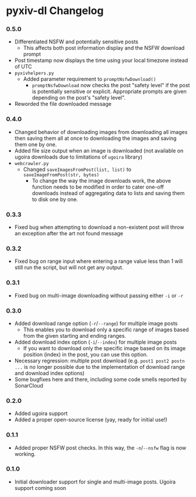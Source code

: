 # pyxiv-dl Changelog

### 0.5.0
* Differentiated NSFW and potentially sensitive posts
    * This affects both post information display and the NSFW download prompt
* Post timestamp now displays the time using your local timezone instead of UTC
* `pyxivhelpers.py`
    * Added parameter requirement to `promptNsfwDownload()`
        * `promptNsfwDownload` now checks the post "safety level" if the post is potentially sensitive or explicit. Appropriate prompts are given depending on the post's "safety level".
* Reworded the file downloaded message

### 0.4.0
* Changed behavior of downloading images from downloading all images then saving them all at once to downloading the images and saving them one by one.
* Added file size output when an image is downloaded (not available on ugoira downloads due to limitations of `ugoira` library)
* `webcrawler.py`
    * Changed `saveImagesFromPost(list, list)` to `saveImageFromPost(str, bytes)`
        * To change the way the image downloads work, the above function needs to be modified in order to cater one-off downloads instead of aggregating data to lists and saving them to disk one by one.

### 0.3.3
* Fixed bug when attempting to download a non-existent post will throw an exception after the art not found message

### 0.3.2
* Fixed bug on range input where entering a range value less than 1 will still run the script, but will not get any output.

### 0.3.1
* Fixed bug on multi-image downloading without passing either `-i` or `-r`

### 0.3.0

* Added download range option (`-r`/`--range`) for multiple image posts
    * This enables you to download only a specific range of images based from the given starting and ending ranges.
* Added download index option (`-i`/`--index`) for multiple image posts
    * If you want to download only the specific image based on its image position (index) in the post, you can use this option.
* Necessary regression: multiple post download (e.g. `post1 post2 postn ...` is no longer possible due to the implementation of download range and download index options)
* Some bugfixes here and there, including some code smells reported by SonarCloud

### 0.2.0

* Added ugoira support
* Added a proper open-source license (yay, ready for initial use!)

### 0.1.1

* Added proper NSFW post checks. In this way, the `-n`/`--nsfw` flag is now working.

### 0.1.0

* Initial downloader support for single and multi-image posts. Ugoira support coming soon